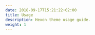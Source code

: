 ```yaml
---
date: 2018-09-17T15:21:22+02:00
title: Usage
description: Hexon theme usage guide.
weight: 1
---
```


